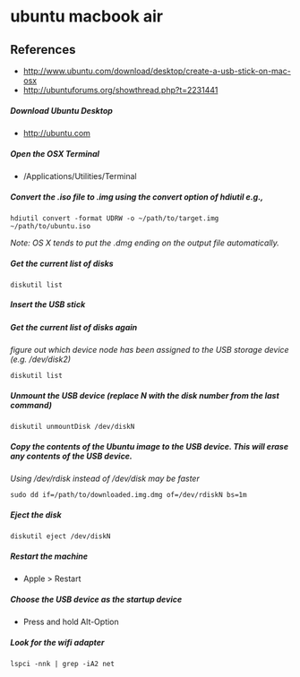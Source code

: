 # ubuntu macbook air

## References
* http://www.ubuntu.com/download/desktop/create-a-usb-stick-on-mac-osx
* http://ubuntuforums.org/showthread.php?t=2231441

##### Download Ubuntu Desktop
* http://ubuntu.com

##### Open the OSX Terminal
* /Applications/Utilities/Terminal

##### Convert the .iso file to .img using the convert option of hdiutil e.g.,
```
hdiutil convert -format UDRW -o ~/path/to/target.img ~/path/to/ubuntu.iso
```
*Note: OS X tends to put the .dmg ending on the output file automatically.*

##### Get the current list of disks
```
diskutil list
```

##### Insert the USB stick

##### Get the current list of disks again 
*figure out which device node has been assigned to the USB storage device (e.g. /dev/disk2)*
```
diskutil list
```

##### Unmount the USB device (replace N with the disk number from the last command)
```
diskutil unmountDisk /dev/diskN
```

##### Copy the contents of the Ubuntu image to the USB device. This will erase any contents of the USB device.
*Using /dev/rdisk instead of /dev/disk may be faster*
```
sudo dd if=/path/to/downloaded.img.dmg of=/dev/rdiskN bs=1m
```

##### Eject the disk
```
diskutil eject /dev/diskN
```

##### Restart the machine
* Apple > Restart

##### Choose the USB device as the startup device
* Press and hold Alt-Option 

##### Look for the wifi adapter
```
lspci -nnk | grep -iA2 net
```
